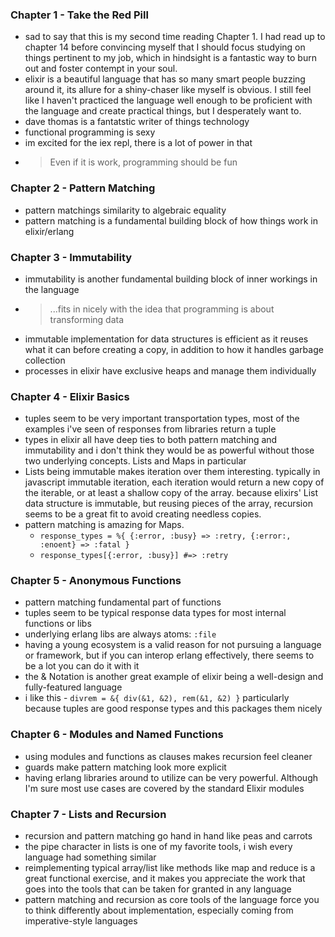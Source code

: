 ### Chapter 1 - Take the Red Pill
- sad to say that this is my second time reading Chapter 1. I had read up to chapter 14 before convincing myself that I should focus studying on things pertinent to my job, which in hindsight is a fantastic way to burn out and foster contempt in your soul.
- elixir is a beautiful language that has so many smart people buzzing around it, its allure for a shiny-chaser like myself is obvious. I still feel like I haven't practiced the language well enough to be proficient with the language and create practical things, but I desperately want to.
- dave thomas is a fantatstic writer of things technology
- functional programming is sexy
- im excited for the iex repl, there is a lot of power in that
- > Even if it is work, programming should be fun

### Chapter 2 - Pattern Matching
- pattern matchings similarity to algebraic equality
- pattern matching is a fundamental building block of how things work in elixir/erlang

### Chapter 3 - Immutability
- immutability is another fundamental building block of inner workings in the language
- > ...fits in nicely with the idea that programming is about transforming data
- immutable implementation for data structures is efficient as it reuses what it can before creating a copy, in addition to how it handles garbage collection
- processes in elixir have exclusive heaps and manage them individually

### Chapter 4 - Elixir Basics
- tuples seem to be very important transportation types, most of the examples i've seen of responses from libraries return a tuple
- types in elixir all have deep ties to both pattern matching and immutability and i don't think they would be as powerful without those two underlying concepts. Lists and Maps in particular
- Lists being immutable makes iteration over them interesting. typically in javascript immutable iteration, each iteration would return a new copy of the iterable, or at least a shallow copy of the array. because elixirs' List data structure is immutable, but reusing pieces of the array, recursion seems to be a great fit to avoid creating needless copies.
- pattern matching is amazing for Maps.
  - `response_types = %{ {:error, :busy} => :retry, {:error:, :enoent} => :fatal }`
  - `response_types[{:error, :busy}] #=> :retry`

### Chapter 5 - Anonymous Functions
- pattern matching fundamental part of functions
- tuples seem to be typical response data types for most internal functions or libs
- underlying erlang libs are always atoms: `:file`
- having a young ecosystem is a valid reason for not pursuing a language or framework, but if you can interop erlang effectively, there seems to be a lot you can do it with it
- the & Notation is another great example of elixir being a well-design and fully-featured language
- i like this - `divrem = &{ div(&1, &2), rem(&1, &2) }` particularly because tuples are good response types and this packages them nicely

### Chapter 6 - Modules and Named Functions
- using modules and functions as clauses makes recursion feel cleaner
- guards make pattern matching look more explicit
- having erlang libraries around to utilize can be very powerful. Although I'm sure most use cases are covered by the standard Elixir modules

### Chapter 7 - Lists and Recursion
- recursion and pattern matching go hand in hand like peas and carrots
- the pipe character in lists is one of my favorite tools, i wish every language had something similar
- reimplementing typical array/list like methods like map and reduce is a great functional exercise, and it makes you appreciate the work that goes into the tools that can be taken for granted in any language
- pattern matching and recursion as core tools of the language force you to think differently about implementation, especially coming from imperative-style languages
